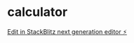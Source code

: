 # calculator

[Edit in StackBlitz next generation editor ⚡️](https://stackblitz.com/~/github.com/mrthito/calculator)